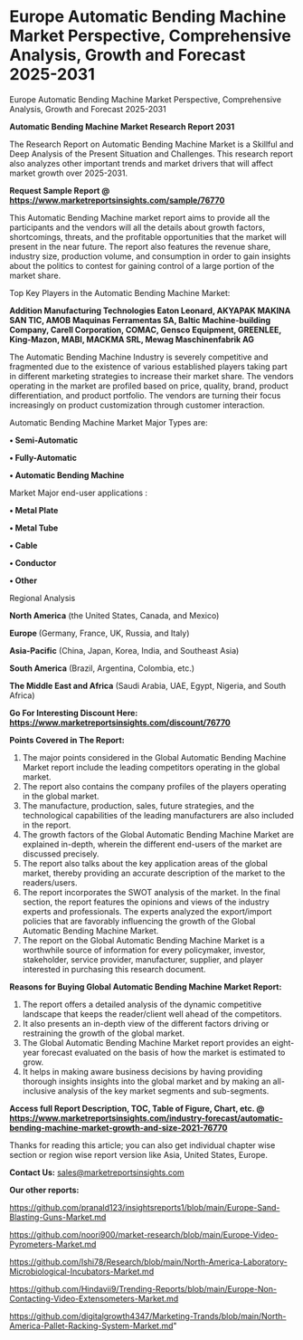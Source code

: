 # Europe Automatic Bending Machine Market Perspective, Comprehensive Analysis, Growth and Forecast 2025-2031
Europe Automatic Bending Machine Market Perspective, Comprehensive Analysis, Growth and Forecast 2025-2031

<strong>Automatic Bending Machine Market Research Report 2031</strong>

The Research Report on Automatic Bending Machine Market is a Skillful and Deep Analysis of the Present Situation and Challenges. This research report also analyzes other important trends and market drivers that will affect market growth over 2025-2031.

<strong>Request Sample Report @ <a href=https://www.marketreportsinsights.com/sample/76770>https://www.marketreportsinsights.com/sample/76770</a></strong>

This Automatic Bending Machine market report aims to provide all the participants and the vendors will all the details about growth factors, shortcomings, threats, and the profitable opportunities that the market will present in the near future. The report also features the revenue share, industry size, production volume, and consumption in order to gain insights about the politics to contest for gaining control of a large portion of the market share.

Top Key Players in the Automatic Bending Machine Market:

<strong>Addition Manufacturing Technologies Eaton Leonard, AKYAPAK MAKINA SAN TIC, AMOB Maquinas Ferramentas SA, Baltic Machine-building Company, Carell Corporation, COMAC, Gensco Equipment, GREENLEE, King-Mazon, MABI, MACKMA SRL, Mewag Maschinenfabrik AG</strong>

The Automatic Bending Machine Industry is severely competitive and fragmented due to the existence of various established players taking part in different marketing strategies to increase their market share. The vendors operating in the market are profiled based on price, quality, brand, product differentiation, and product portfolio. The vendors are turning their focus increasingly on product customization through customer interaction.

Automatic Bending Machine Market Major Types are:

<strong>• Semi-Automatic

• Fully-Automatic

• Automatic Bending Machine</strong>

Market Major end-user applications :

<strong>• Metal Plate

• Metal Tube

• Cable

• Conductor

• Other</strong>

Regional Analysis

</u><strong><b>North America</b></strong> (the United States, Canada, and Mexico)

<strong><b>Europe </b></strong>(Germany, France, UK, Russia, and Italy)

<strong><b>Asia-Pacific</b></strong> (China, Japan, Korea, India, and Southeast Asia)

<strong><b>South America</b></strong> (Brazil, Argentina, Colombia, etc.)

<strong><b>The Middle East and Africa</b></strong> (Saudi Arabia, UAE, Egypt, Nigeria, and South Africa)

<strong>Go For Interesting Discount Here: <a href=https://www.marketreportsinsights.com/discount/76770>https://www.marketreportsinsights.com/discount/76770</a></strong>

<strong>Points Covered in The Report:</strong>
<ol>
  <li>The major points considered in the Global Automatic Bending Machine Market report include the leading competitors operating in the global market.</li>
  <li>The report also contains the company profiles of the players operating in the global market.</li>
  <li>The manufacture, production, sales, future strategies, and the technological capabilities of the leading manufacturers are also included in the report.</li>
  <li>The growth factors of the Global Automatic Bending Machine Market are explained in-depth, wherein the different end-users of the market are discussed precisely.</li>
  <li>The report also talks about the key application areas of the global market, thereby providing an accurate description of the market to the readers/users.</li>
  <li>The report incorporates the SWOT analysis of the market. In the final section, the report features the opinions and views of the industry experts and professionals. The experts analyzed the export/import policies that are favorably influencing the growth of the Global Automatic Bending Machine Market.</li>
  <li>The report on the Global Automatic Bending Machine Market is a worthwhile source of information for every policymaker, investor, stakeholder, service provider, manufacturer, supplier, and player interested in purchasing this research document.</li>
</ol>
<strong>Reasons for Buying Global Automatic Bending Machine Market Report:</strong>

<ol>
  <li>The report offers a detailed analysis of the dynamic competitive landscape that keeps the reader/client well ahead of the competitors.</li>
  <li>It also presents an in-depth view of the different factors driving or restraining the growth of the global market.</li>
  <li>The Global Automatic Bending Machine Market report provides an eight-year forecast evaluated on the basis of how the market is estimated to grow.</li>
  <li>It helps in making aware business decisions by having providing thorough insights insights into the global market and by making an all-inclusive analysis of the key market segments and sub-segments.</li>
</ol>
<strong>Access full Report Description, TOC, Table of Figure, Chart, etc. @ <a href=https://www.marketreportsinsights.com/industry-forecast/automatic-bending-machine-market-growth-and-size-2021-76770>https://www.marketreportsinsights.com/industry-forecast/automatic-bending-machine-market-growth-and-size-2021-76770</a></strong>


Thanks for reading this article; you can also get individual chapter wise section or region wise report version like Asia, United States, Europe.

<strong>Contact Us:</strong>
sales@marketreportsinsights.com

<strong>Our other reports:</strong>

<a href=https://github.com/pranald123/insightsreports1/blob/main/Europe-Sand-Blasting-Guns-Market.md>https://github.com/pranald123/insightsreports1/blob/main/Europe-Sand-Blasting-Guns-Market.md</a>

<a href=https://github.com/noori900/market-research/blob/main/Europe-Video-Pyrometers-Market.md>https://github.com/noori900/market-research/blob/main/Europe-Video-Pyrometers-Market.md</a>

<a href=https://github.com/Ishi78/Research/blob/main/North-America-Laboratory-Microbiological-Incubators-Market.md>https://github.com/Ishi78/Research/blob/main/North-America-Laboratory-Microbiological-Incubators-Market.md</a>

<a href=https://github.com/Hindavii9/Trending-Reports/blob/main/Europe-Non-Contacting-Video-Extensometers-Market.md>https://github.com/Hindavii9/Trending-Reports/blob/main/Europe-Non-Contacting-Video-Extensometers-Market.md</a>

<a href=https://github.com/digitalgrowth4347/Marketing-Trands/blob/main/North-America-Pallet-Racking-System-Market.md>https://github.com/digitalgrowth4347/Marketing-Trands/blob/main/North-America-Pallet-Racking-System-Market.md</a>"
